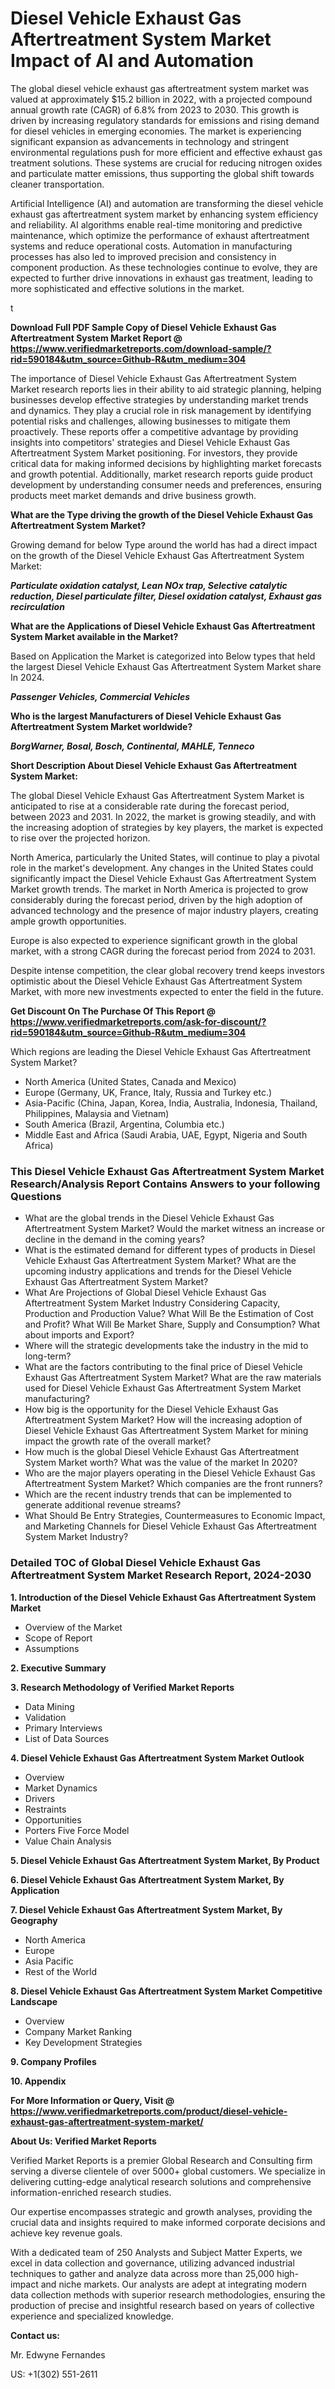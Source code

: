 <meta name="title" content="Global Diesel Vehicle Exhaust Gas Aftertreatment System Market Impact of AI and Automation"><meta name="description" content="The global diesel vehicle exhaust gas aftertreatment system market was valued at approximately $15.2 billion in 2022, with a projected compound annual growth rate (CAG"><meta name="title" content="Diesel Vehicle Exhaust Gas Aftertreatment System Market Size, Share, Scope, Trends, Growth, Opportunities, Analysis, Forecast"><h1>Diesel Vehicle Exhaust Gas Aftertreatment System Market Impact of AI and Automation</h1><p>The global diesel vehicle exhaust gas aftertreatment system market was valued at approximately $15.2 billion in 2022, with a projected compound annual growth rate (CAGR) of 6.8% from 2023 to 2030. This growth is driven by increasing regulatory standards for emissions and rising demand for diesel vehicles in emerging economies. The market is experiencing significant expansion as advancements in technology and stringent environmental regulations push for more efficient and effective exhaust gas treatment solutions. These systems are crucial for reducing nitrogen oxides and particulate matter emissions, thus supporting the global shift towards cleaner transportation.</p><p>Artificial Intelligence (AI) and automation are transforming the diesel vehicle exhaust gas aftertreatment system market by enhancing system efficiency and reliability. AI algorithms enable real-time monitoring and predictive maintenance, which optimize the performance of exhaust aftertreatment systems and reduce operational costs. Automation in manufacturing processes has also led to improved precision and consistency in component production. As these technologies continue to evolve, they are expected to further drive innovations in exhaust gas treatment, leading to more sophisticated and effective solutions in the market.</p>t</p><p id="" class=""><strong>Download Full PDF Sample Copy of Diesel Vehicle Exhaust Gas Aftertreatment System Market Report @ <a href="https://www.verifiedmarketreports.com/download-sample/?rid=590184&utm_source=Github-R&utm_medium=304" target="_blank">https://www.verifiedmarketreports.com/download-sample/?rid=590184&utm_source=Github-R&utm_medium=304</a></strong></p><p>The importance of&nbsp;Diesel Vehicle Exhaust Gas Aftertreatment System Market research reports lies in their ability to aid strategic planning, helping businesses develop effective strategies by understanding market trends and dynamics. They play a crucial role in risk management by identifying potential risks and challenges, allowing businesses to mitigate them proactively. These reports offer a competitive advantage by providing insights into competitors' strategies and Diesel Vehicle Exhaust Gas Aftertreatment System Market positioning. For investors, they provide critical data for making informed decisions by highlighting market forecasts and growth potential. Additionally, market research reports guide product development by understanding consumer needs and preferences, ensuring products meet market demands and drive business growth.</p><p><strong>What are the&nbsp;Type driving the growth of the Diesel Vehicle Exhaust Gas Aftertreatment System Market?</strong></p><p id="" class="">Growing demand for below Type around the world has had a direct impact on the growth of the Diesel Vehicle Exhaust Gas Aftertreatment System Market:</p><em><strong>Particulate oxidation catalyst, Lean NOx trap, Selective catalytic reduction, Diesel particulate filter, Diesel oxidation catalyst, Exhaust gas recirculation</strong></em></p><strong>What are the&nbsp;Applications&nbsp;of Diesel Vehicle Exhaust Gas Aftertreatment System Market available in the Market?</strong></p><p id="" class="">Based on Application the Market is categorized into Below types that held the largest Diesel Vehicle Exhaust Gas Aftertreatment System Market share In 2024.</p><em><strong>Passenger Vehicles, Commercial Vehicles</strong></em></p><strong>Who is the largest Manufacturers of Diesel Vehicle Exhaust Gas Aftertreatment System Market worldwide?</strong></p><p><em><strong>BorgWarner, Bosal, Bosch, Continental, MAHLE, Tenneco</strong></em></p><p id="" class=""><strong>Short Description About Diesel Vehicle Exhaust Gas Aftertreatment System Market:</strong></p><p>The global Diesel Vehicle Exhaust Gas Aftertreatment System Market is anticipated to rise at a considerable rate during the forecast period, between 2023 and 2031. In 2022, the market is growing steadily, and with the increasing adoption of strategies by key players, the market is expected to rise over the projected horizon.</p><p>North America, particularly the United States, will continue to play a pivotal role in the market's development. Any changes in the United States could significantly impact the Diesel Vehicle Exhaust Gas Aftertreatment System Market growth trends. The market in North America is projected to grow considerably during the forecast period, driven by the high adoption of advanced technology and the presence of major industry players, creating ample growth opportunities.</p><p>Europe is also expected to experience significant growth in the global market, with a strong CAGR during the forecast period from 2024 to 2031.</p><p>Despite intense competition, the clear global recovery trend keeps investors optimistic about the Diesel Vehicle Exhaust Gas Aftertreatment System Market, with more new investments expected to enter the field in the future.</p><p id="" class=""><strong>Get Discount On The Purchase Of This Report @ <a href="https://www.verifiedmarketreports.com/ask-for-discount/?rid=590184&utm_source=Github-R&utm_medium=304" target="_blank">https://www.verifiedmarketreports.com/ask-for-discount/?rid=590184&utm_source=Github-R&utm_medium=304</a></strong></p>Which regions are leading the Diesel Vehicle Exhaust Gas Aftertreatment System Market?</p><ul><li>North America (United States, Canada and Mexico)</li><li>Europe (Germany, UK, France, Italy, Russia and Turkey etc.)</li><li>Asia-Pacific (China, Japan, Korea, India, Australia, Indonesia, Thailand, Philippines, Malaysia and Vietnam)</li><li>South America (Brazil, Argentina, Columbia etc.)</li><li>Middle East and Africa (Saudi Arabia, UAE, Egypt, Nigeria and South Africa)</li></ul><h3 id="" class="">This Diesel Vehicle Exhaust Gas Aftertreatment System Market Research/Analysis Report Contains Answers to your following Questions</h3><ul><li>What are the global trends in the Diesel Vehicle Exhaust Gas Aftertreatment System Market? Would the market witness an increase or decline in the demand in the coming years?</li><li>What is the estimated demand for different types of products in Diesel Vehicle Exhaust Gas Aftertreatment System Market? What are the upcoming industry applications and trends for the Diesel Vehicle Exhaust Gas Aftertreatment System Market?</li><li>What Are Projections of Global Diesel Vehicle Exhaust Gas Aftertreatment System Market Industry Considering Capacity, Production and Production Value? What Will Be the Estimation of Cost and Profit? What Will Be Market Share, Supply and Consumption? What about imports and Export?</li><li>Where will the strategic developments take the industry in the mid to long-term?</li><li>What are the factors contributing to the final price of Diesel Vehicle Exhaust Gas Aftertreatment System Market? What are the raw materials used for Diesel Vehicle Exhaust Gas Aftertreatment System Market manufacturing?</li><li>How big is the opportunity for the Diesel Vehicle Exhaust Gas Aftertreatment System Market? How will the increasing adoption of Diesel Vehicle Exhaust Gas Aftertreatment System Market for mining impact the growth rate of the overall market?</li><li>How much is the global Diesel Vehicle Exhaust Gas Aftertreatment System Market worth? What was the value of the market In 2020?</li><li>Who are the major players operating in the Diesel Vehicle Exhaust Gas Aftertreatment System Market? Which companies are the front runners?</li><li>Which are the recent industry trends that can be implemented to generate additional revenue streams?</li><li>What Should Be Entry Strategies, Countermeasures to Economic Impact, and Marketing Channels for Diesel Vehicle Exhaust Gas Aftertreatment System Market Industry?</li></ul><h3 id="" class="">Detailed TOC of Global Diesel Vehicle Exhaust Gas Aftertreatment System Market Research Report, 2024-2030</h3><p id="" class=""><strong>1. Introduction of the Diesel Vehicle Exhaust Gas Aftertreatment System Market</strong></p><ul><li>Overview of the Market</li><li>Scope of Report</li><li>Assumptions</li></ul><p id="" class=""><strong>2. Executive Summary</strong></p><p id="" class=""><strong>3. Research Methodology of Verified Market Reports</strong></p><ul><li>Data Mining</li><li>Validation</li><li>Primary Interviews</li><li>List of Data Sources</li></ul><p id="" class=""><strong>4. Diesel Vehicle Exhaust Gas Aftertreatment System Market Outlook</strong></p><ul><li>Overview</li><li>Market Dynamics</li><li>Drivers</li><li>Restraints</li><li>Opportunities</li><li>Porters Five Force Model</li><li>Value Chain Analysis</li></ul><p id="" class=""><strong>5. Diesel Vehicle Exhaust Gas Aftertreatment System Market, By Product</strong></p><p id="" class=""><strong>6. Diesel Vehicle Exhaust Gas Aftertreatment System Market, By Application</strong></p><p id="" class=""><strong>7. Diesel Vehicle Exhaust Gas Aftertreatment System Market, By Geography</strong></p><ul><li>North America</li><li>Europe</li><li>Asia Pacific</li><li>Rest of the World</li></ul><p id="" class=""><strong>8. Diesel Vehicle Exhaust Gas Aftertreatment System Market Competitive Landscape</strong></p><ul><li>Overview</li><li>Company Market Ranking</li><li>Key Development Strategies</li></ul><p id="" class=""><strong>9. Company Profiles</strong></p><p id="" class=""><strong>10. Appendix</strong></p><p id="" class=""><strong>For More Information or Query, Visit @ <a href="https://www.verifiedmarketreports.com/product/diesel-vehicle-exhaust-gas-aftertreatment-system-market/" target="_blank">https://www.verifiedmarketreports.com/product/diesel-vehicle-exhaust-gas-aftertreatment-system-market/</a></strong></p><p id="" class=""><strong>About Us: Verified Market Reports</strong></p><p id="" class="">Verified Market Reports is a premier Global Research and Consulting firm serving a diverse clientele of over 5000+ global customers. We specialize in delivering cutting-edge analytical research solutions and comprehensive information-enriched research studies.</p><p id="" class="">Our expertise encompasses strategic and growth analyses, providing the crucial data and insights required to make informed corporate decisions and achieve key revenue goals.</p><p id="" class="">With a dedicated team of 250 Analysts and Subject Matter Experts, we excel in data collection and governance, utilizing advanced industrial techniques to gather and analyze data across more than 25,000 high-impact and niche markets. Our analysts are adept at integrating modern data collection methods with superior research methodologies, ensuring the production of precise and insightful research based on years of collective experience and specialized knowledge.</p><p id="" class=""><strong>Contact us:</strong></p><p id="" class="">Mr. Edwyne Fernandes</p><p id="" class="">US: +1(302) 551-2611</p>